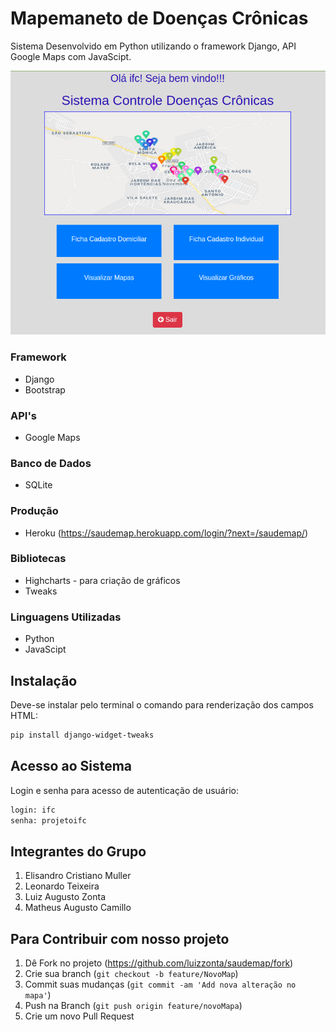 # Mapemaneto de Doenças Crônicas

 Sistema Desenvolvido em Python utilizando o framework Django, API Google Maps com JavaScipt.

 ![](sistema.png)

### Framework

* Django
* Bootstrap

### API's 

* Google Maps

### Banco de Dados 

* SQLite

### Produção

* Heroku (<https://saudemap.herokuapp.com/login/?next=/saudemap/>)


### Bibliotecas

* Highcharts - para criação de gráficos
* Tweaks

### Linguagens Utilizadas

* Python
* JavaScipt


## Instalação

Deve-se instalar pelo terminal o comando para renderização dos campos HTML:

```sh
pip install django-widget-tweaks
```

## Acesso ao Sistema

Login e senha para acesso de autenticação de usuário:

```sh
login: ifc
senha: projetoifc
```

## Integrantes do Grupo

1. Elisandro Cristiano Muller​
2. Leonardo Teixeira
3. Luiz Augusto Zonta​
4. Matheus Augusto Camillo

## Para Contribuir com nosso projeto

1. Dê Fork no projeto (<https://github.com/luizzonta/saudemap/fork>)
2. Crie sua branch (`git checkout -b feature/NovoMap`)
3. Commit suas mudanças (`git commit -am 'Add nova alteração no mapa'`)
4. Push na Branch (`git push origin feature/novoMapa`)
5. Crie um novo Pull Request